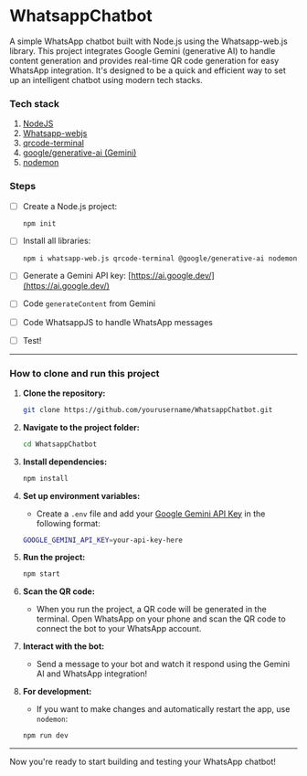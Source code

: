 # WhatsappChatbot

A simple WhatsApp chatbot built with Node.js using the Whatsapp-web.js library. This project integrates Google Gemini (generative AI) to handle content generation and provides real-time QR code generation for easy WhatsApp integration. It's designed to be a quick and efficient way to set up an intelligent chatbot using modern tech stacks.

### Tech stack

1. [NodeJS](https://nodejs.org/id)
2. [Whatsapp-webjs](https://wwebjs.dev/)
3. [qrcode-terminal](https://www.npmjs.com/package/qrcode-terminal)
4. [google/generative-ai (Gemini)](https://www.npmjs.com/package/@google/generative-ai)
5. [nodemon](https://www.npmjs.com/package/nodemon)

### Steps

- [ ] Create a Node.js project:
    
    ```bash
    npm init
    ```
    
- [ ] Install all libraries:
    
    ```bash
    npm i whatsapp-web.js qrcode-terminal @google/generative-ai nodemon
    ```
    
- [ ] Generate a Gemini API key: [https://ai.google.dev/](https://ai.google.dev/)
- [ ] Code `generateContent` from Gemini
- [ ] Code WhatsappJS to handle WhatsApp messages
- [ ] Test!

---

### How to clone and run this project

1. **Clone the repository:**

    ```bash
    git clone https://github.com/yourusername/WhatsappChatbot.git
    ```

2. **Navigate to the project folder:**

    ```bash
    cd WhatsappChatbot
    ```

3. **Install dependencies:**

    ```bash
    npm install
    ```

4. **Set up environment variables:**
   
   - Create a `.env` file and add your [Google Gemini API Key](https://ai.google.dev/) in the following format:
   
    ```bash
    GOOGLE_GEMINI_API_KEY=your-api-key-here
    ```

5. **Run the project:**

    ```bash
    npm start
    ```

6. **Scan the QR code:**
   - When you run the project, a QR code will be generated in the terminal. Open WhatsApp on your phone and scan the QR code to connect the bot to your WhatsApp account.

7. **Interact with the bot:**
   - Send a message to your bot and watch it respond using the Gemini AI and WhatsApp integration!

8. **For development:**
   - If you want to make changes and automatically restart the app, use `nodemon`:

    ```bash
    npm run dev
    ```

---

Now you're ready to start building and testing your WhatsApp chatbot!
